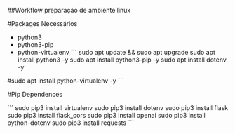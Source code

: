 ##Workflow preparação de ambiente linux


#Packages Necessários
- python3
- python3-pip
- python-virtualenv
´´´
sudo apt update && sudo apt upgrade
sudo apt install python3 -y
sudo apt install python3-pip -y
sudo apt install dotenv -y

#sudo apt install python-virtualenv -y
´´´

#Pip Dependences

´´´
sudo pip3 install virtualenv
sudo pip3 install dotenv
sudo pip3 install flask
sudo pip3 install flask_cors
sudo pip3 install openai
sudo pip3 install python-dotenv
sudo pip3 install requests
´´´